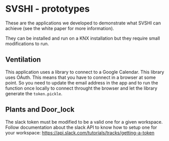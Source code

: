# SVSHI - prototypes

These are the applications we developed to demonstrate what SVSHI can achieve (see the white paper for more information).

They can be installed and run on a KNX installation but they require small modifications to run.

## Ventilation

This application uses a library to connect to a Google Calendar. This library uses OAuth. This means that you have to connect in a browser at some point. So you need to update the email address in the app and to run the function once locally to connect throught the browser and let the library generate the `token.pickle`.

## Plants and Door_lock

The slack token must be modified to be a valid one for a given workspace. Follow documentation about the slack API to know how to setup one for your workspace: https://api.slack.com/tutorials/tracks/getting-a-token 